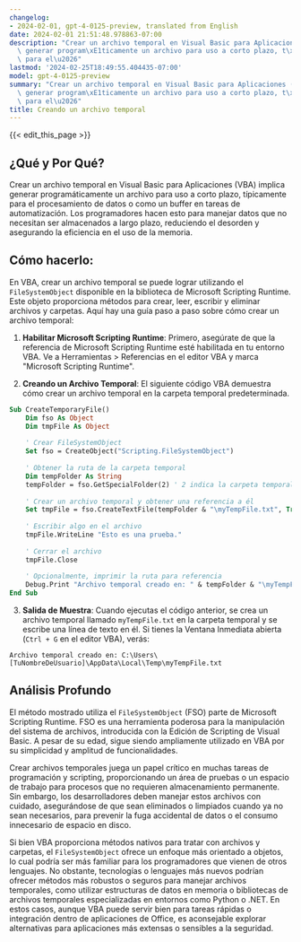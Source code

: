 ```yaml
---
changelog:
- 2024-02-01, gpt-4-0125-preview, translated from English
date: 2024-02-01 21:51:48.978863-07:00
description: "Crear un archivo temporal en Visual Basic para Aplicaciones (VBA) implica\
  \ generar program\xE1ticamente un archivo para uso a corto plazo, t\xEDpicamente\
  \ para el\u2026"
lastmod: '2024-02-25T18:49:55.404435-07:00'
model: gpt-4-0125-preview
summary: "Crear un archivo temporal en Visual Basic para Aplicaciones (VBA) implica\
  \ generar program\xE1ticamente un archivo para uso a corto plazo, t\xEDpicamente\
  \ para el\u2026"
title: Creando un archivo temporal
---
```


{{< edit_this_page >}}

## ¿Qué y Por Qué?

Crear un archivo temporal en Visual Basic para Aplicaciones (VBA) implica generar programáticamente un archivo para uso a corto plazo, típicamente para el procesamiento de datos o como un buffer en tareas de automatización. Los programadores hacen esto para manejar datos que no necesitan ser almacenados a largo plazo, reduciendo el desorden y asegurando la eficiencia en el uso de la memoria.

## Cómo hacerlo:

En VBA, crear un archivo temporal se puede lograr utilizando el `FileSystemObject` disponible en la biblioteca de Microsoft Scripting Runtime. Este objeto proporciona métodos para crear, leer, escribir y eliminar archivos y carpetas. Aquí hay una guía paso a paso sobre cómo crear un archivo temporal:

1. **Habilitar Microsoft Scripting Runtime**: Primero, asegúrate de que la referencia de Microsoft Scripting Runtime esté habilitada en tu entorno VBA. Ve a Herramientas > Referencias en el editor VBA y marca "Microsoft Scripting Runtime".

2. **Creando un Archivo Temporal**: El siguiente código VBA demuestra cómo crear un archivo temporal en la carpeta temporal predeterminada.

```vb
Sub CreateTemporaryFile()
    Dim fso As Object
    Dim tmpFile As Object
    
    ' Crear FileSystemObject
    Set fso = CreateObject("Scripting.FileSystemObject")
    
    ' Obtener la ruta de la carpeta temporal
    Dim tempFolder As String
    tempFolder = fso.GetSpecialFolder(2) ' 2 indica la carpeta temporal
    
    ' Crear un archivo temporal y obtener una referencia a él
    Set tmpFile = fso.CreateTextFile(tempFolder & "\myTempFile.txt", True)
    
    ' Escribir algo en el archivo
    tmpFile.WriteLine "Esto es una prueba."
    
    ' Cerrar el archivo
    tmpFile.Close
    
    ' Opcionalmente, imprimir la ruta para referencia
    Debug.Print "Archivo temporal creado en: " & tempFolder & "\myTempFile.txt"
End Sub
```

3. **Salida de Muestra**: Cuando ejecutas el código anterior, se crea un archivo temporal llamado `myTempFile.txt` en la carpeta temporal y se escribe una línea de texto en él. Si tienes la Ventana Inmediata abierta (`Ctrl + G` en el editor VBA), verás:
   
```
Archivo temporal creado en: C:\Users\[TuNombreDeUsuario]\AppData\Local\Temp\myTempFile.txt
```

## Análisis Profundo

El método mostrado utiliza el `FileSystemObject` (FSO) parte de Microsoft Scripting Runtime. FSO es una herramienta poderosa para la manipulación del sistema de archivos, introducida con la Edición de Scripting de Visual Basic. A pesar de su edad, sigue siendo ampliamente utilizado en VBA por su simplicidad y amplitud de funcionalidades.

Crear archivos temporales juega un papel crítico en muchas tareas de programación y scripting, proporcionando un área de pruebas o un espacio de trabajo para procesos que no requieren almacenamiento permanente. Sin embargo, los desarrolladores deben manejar estos archivos con cuidado, asegurándose de que sean eliminados o limpiados cuando ya no sean necesarios, para prevenir la fuga accidental de datos o el consumo innecesario de espacio en disco.

Si bien VBA proporciona métodos nativos para tratar con archivos y carpetas, el `FileSystemObject` ofrece un enfoque más orientado a objetos, lo cual podría ser más familiar para los programadores que vienen de otros lenguajes. No obstante, tecnologías o lenguajes más nuevos podrían ofrecer métodos más robustos o seguros para manejar archivos temporales, como utilizar estructuras de datos en memoria o bibliotecas de archivos temporales especializadas en entornos como Python o .NET. En estos casos, aunque VBA puede servir bien para tareas rápidas o integración dentro de aplicaciones de Office, es aconsejable explorar alternativas para aplicaciones más extensas o sensibles a la seguridad.
